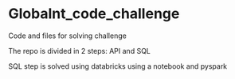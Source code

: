 # Globalnt_code_challenge
Code and files for solving challenge

The repo is divided in 2 steps: API and SQL

SQL step is solved using databricks using a notebook and pyspark
